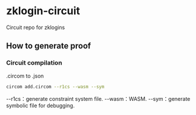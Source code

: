 # zklogin-circuit
Circuit repo for zklogins

## How to generate proof

### Circuit compilation
.circom to .json
```bash
circom add.circom --r1cs --wasm --sym
```
--r1cs：generate constraint system file.
--wasm：WASM.
--sym：generate symbolic file for debugging.